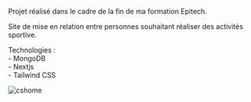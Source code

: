 Projet réalisé dans le cadre de la fin de ma formation Epitech.</br>

Site de mise en relation entre personnes souhaitant réaliser des activités sportive.</br>

Technologies :</br>
    - MongoDB</br>
    - Nextjs</br>
    - Tailwind CSS</br>
   
![cshome](https://user-images.githubusercontent.com/106961024/205076568-3f9a6a27-cedb-47a5-8442-9e4a3999e94c.png)
